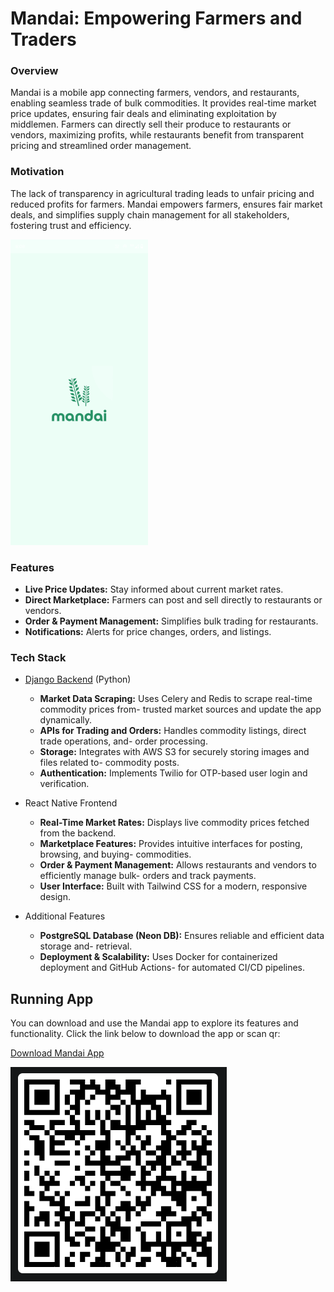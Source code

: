 ﻿# Mandai: Empowering Farmers and Traders

### Overview

Mandai is a mobile app connecting farmers, vendors, and restaurants, enabling seamless trade of bulk commodities. It provides real-time market price updates, ensuring fair deals and eliminating exploitation by middlemen. Farmers can directly sell their produce to restaurants or vendors, maximizing profits, while restaurants benefit from transparent pricing and streamlined order management.

### Motivation

The lack of transparency in agricultural trading leads to unfair pricing and reduced profits for farmers. Mandai empowers farmers, ensures fair market deals, and simplifies supply chain management for all stakeholders, fostering trust and efficiency.

![Mandai Demo](assets/demo.gif) 

### Features
   - **Live Price Updates:** Stay informed about current market rates.
   - **Direct Marketplace:** Farmers can post and sell directly to restaurants or vendors.
   - **Order & Payment Management:** Simplifies bulk trading for restaurants.
   - **Notifications:** Alerts for price changes, orders, and listings.

### Tech Stack
- [Django Backend](https://github.com/yogesh-bhandare/mandai-backend-api) (Python)

   - **Market Data Scraping:** Uses Celery and Redis to scrape real-time commodity prices from- trusted market sources and update the app dynamically.
   - **APIs for Trading and Orders:** Handles commodity listings, direct trade operations, and- order processing.
   - **Storage:** Integrates with AWS S3 for securely storing images and files related to- commodity posts.
   - **Authentication:** Implements Twilio for OTP-based user login and verification.

- React Native Frontend

   - **Real-Time Market Rates:** Displays live commodity prices fetched from the backend.
   - **Marketplace Features:** Provides intuitive interfaces for posting, browsing, and buying- commodities.
   - **Order & Payment Management:** Allows restaurants and vendors to efficiently manage bulk- orders and track payments.
   - **User Interface:** Built with Tailwind CSS for a modern, responsive design.

 - Additional Features

   - **PostgreSQL Database (Neon DB):** Ensures reliable and efficient data storage and- retrieval.
   - **Deployment & Scalability:** Uses Docker for containerized deployment and GitHub Actions- for automated CI/CD pipelines.

## Running App

You can download and use the Mandai app to explore its features and functionality. Click the link below to download the app or scan qr:

[Download Mandai App](https://expo.dev/accounts/yogesh8/projects/Mandai/builds/685faafc-5723-417f-8b78-d2ede7a23d12)

![Scan to Download](assets/apkqr.png)